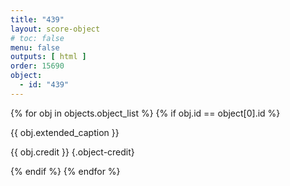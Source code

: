 ```yaml
---
title: "439"
layout: score-object
# toc: false
menu: false
outputs: [ html ]
order: 15690
object:
  - id: "439"
---
```


{% for obj in objects.object_list %}
{% if obj.id == object[0].id %}

{{ obj.extended_caption }}

{{ obj.credit }} {.object-credit}

{% endif %}
{% endfor %}
